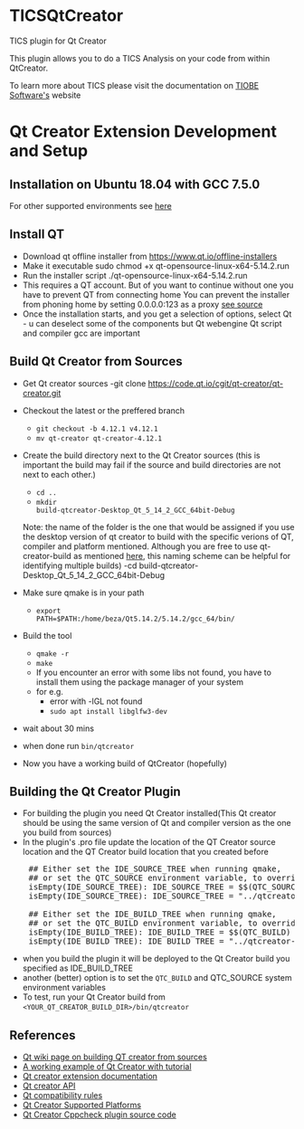 # TICSQtCreator
TICS plugin for Qt Creator

This plugin allows you to do a TICS Analysis on your code from within QtCreator.

To learn more about TICS please visit the documentation on [TIOBE Software's](https://tiobe.com/tics/tics-framework/) website

# Qt Creator Extension Development and Setup

## Installation on Ubuntu 18.04 with GCC 7.5.0

For other supported environments see [here](https://doc.qt.io/qtcreator/creator-os-supported-platforms.html)

Install QT
---------------------------

- Download qt offline installer from https://www.qt.io/offline-installers
- Make it executable
    sudo chmod +x qt-opensource-linux-x64-5.14.2.run
- Run the installer script
 ./qt-opensource-linux-x64-5.14.2.run
- This requires a QT account. But of you want to continue without one you have to prevent QT from connecting home
    You can prevent the installer from phoning home by setting 0.0.0.0:123 as a proxy [see source](https://superuser.com/questions/1524977/cant-skip-login-in-qt-installer)
- Once the installation starts, and you get a selection of options, select Qt - u can deselect some of the components but Qt webengine Qt script and compiler gcc are important

Build Qt Creator from Sources
-------------------------
- Get Qt creator sources
    -git clone https://code.qt.io/cgit/qt-creator/qt-creator.git
- Checkout the latest or the preffered branch
  - <code>git checkout -b  4.12.1 v4.12.1</code>
  - <code>mv qt-creator qt-creator-4.12.1</code>
- Create the build directory next to the Qt Creator sources (this is important the build may fail if the source and build directories are not next to each other.)
  - <code>cd ..</code>
  - <code>mkdir build-qtcreator-Desktop_Qt_5_14_2_GCC_64bit-Debug</code>

  Note: the name of the folder is the one that would be assigned if you use the desktop version of qt creator to build with the specific verions of QT, compiler and platform mentioned. Although you are free to use qt-creator-build as mentioned [here](https://wiki.qt.io/Building_Qt_Creator_from_Git), this naming scheme can be helpful for identifying multiple builds)
-cd build-qtcreator-Desktop_Qt_5_14_2_GCC_64bit-Debug
- Make sure qmake is in your path
  - <code>export PATH=$PATH:/home/beza/Qt5.14.2/5.14.2/gcc_64/bin/</code>
- Build the tool
  - <code>qmake -r <QtCreatorSourceDir></code>
  - <code>make</code>
  - If you encounter an error with some libs not found, you have to install them using the package manager of your system
  - for e.g.
    - error with -lGL not found
    - <code>sudo apt install libglfw3-dev</code>
- wait about 30 mins
- when done run <code>bin/qtcreator </code>
- Now you have a working build of QtCreator (hopefully)

Building the Qt Creator Plugin
--------------------------------------
- For building the plugin you need Qt Creator installed(This Qt creator should be using the same version of Qt and compiler version as the one you build from sources)
- In the plugin's .pro file update the location of the QT Creator source location and the QT Creator build location that you created before
 <pre>
    ## Either set the IDE_SOURCE_TREE when running qmake,
    ## or set the QTC_SOURCE environment variable, to override the default setting
    isEmpty(IDE_SOURCE_TREE): IDE_SOURCE_TREE = $$(QTC_SOURCE)
    isEmpty(IDE_SOURCE_TREE): IDE_SOURCE_TREE = "../qtcreator-src/qt-creator-4.12.1"

    ## Either set the IDE_BUILD_TREE when running qmake,
    ## or set the QTC_BUILD environment variable, to override the default setting
    isEmpty(IDE_BUILD_TREE): IDE_BUILD_TREE = $$(QTC_BUILD)
    isEmpty(IDE_BUILD_TREE): IDE_BUILD_TREE = "../qtcreator-build/build-qtcreator-Desktop_Qt_5_14_2_GCC_64bit-Debug"
</pre>
- when you build the plugin it will be deployed to the Qt Creator build you specified as IDE_BUILD_TREE
- another (better) option is to set the <code>QTC_BUILD</code> and QTC_SOURCE</code> system environment variables
- To test, run your Qt Creator build from <code><YOUR_QT_CREATOR_BUILD_DIR>/bin/qtcreator</code>

## References
- [Qt wiki page on building QT creator from sources](https://wiki.qt.io/Building_Qt_Creator_from_Git)
- [A working example of Qt Creator with tutorial](http://blog.davidecoppola.com/2019/12/how-to-create-a-qt-creator-plugin/)
- [Qt creator extension documentation](https://doc.qt.io/qtcreator-extending/first-plugin.html)
- [Qt creator API](https://doc.qt.io/qtcreator-extending/qtcreator-api.html)
- [Qt compatibility rules](https://doc.qt.io/qtcreator-extending/coding-style.html#binary-and-source-compatibility)
- [Qt Creator Supported Platforms](https://doc.qt.io/qtcreator/creator-os-supported-platforms.html)
- [Qt Creator Cppcheck plugin source code](https://github.com/OneMoreGres/qtc-cppcheck/blob/master/src/QtcCppcheckPlugin.cpp)
